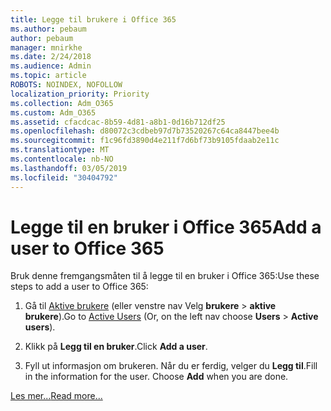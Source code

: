 ```yaml
---
title: Legge til brukere i Office 365
ms.author: pebaum
author: pebaum
manager: mnirkhe
ms.date: 2/24/2018
ms.audience: Admin
ms.topic: article
ROBOTS: NOINDEX, NOFOLLOW
localization_priority: Priority
ms.collection: Adm_O365
ms.custom: Adm_O365
ms.assetid: cfacdcac-8b59-4d81-a8b1-0d16b712df25
ms.openlocfilehash: d80072c3cdbeb97d7b73520267c64ca8447bee4b
ms.sourcegitcommit: f1c96fd3890d4e211f7d6bf73b9105fdaab2e11c
ms.translationtype: MT
ms.contentlocale: nb-NO
ms.lasthandoff: 03/05/2019
ms.locfileid: "30404792"
---
```

# <a name="add-a-user-to-office-365"></a><span data-ttu-id="1929b-102">Legge til en bruker i Office 365</span><span class="sxs-lookup"><span data-stu-id="1929b-102">Add a user to Office 365</span></span>

<span data-ttu-id="1929b-103">Bruk denne fremgangsmåten til å legge til en bruker i Office 365:</span><span class="sxs-lookup"><span data-stu-id="1929b-103">Use these steps to add a user to Office 365:</span></span>
  
1. <span data-ttu-id="1929b-104">Gå til [Aktive brukere](https://admin.microsoft.com/Adminportal/Home?source=applauncher#/users) (eller venstre nav Velg **brukere** \> **aktive brukere**).</span><span class="sxs-lookup"><span data-stu-id="1929b-104">Go to [Active Users](https://admin.microsoft.com/Adminportal/Home?source=applauncher#/users) (Or, on the left nav choose **Users** \> **Active users**).</span></span>
    
2. <span data-ttu-id="1929b-105">Klikk på **Legg til en bruker**.</span><span class="sxs-lookup"><span data-stu-id="1929b-105">Click **Add a user**.</span></span>
    
3. <span data-ttu-id="1929b-p101">Fyll ut informasjon om brukeren. Når du er ferdig, velger du **Legg til**.</span><span class="sxs-lookup"><span data-stu-id="1929b-p101">Fill in the information for the user. Choose **Add** when you are done.</span></span> 
    
[<span data-ttu-id="1929b-108">Les mer...</span><span class="sxs-lookup"><span data-stu-id="1929b-108">Read more...</span></span>](https://support.office.com/article/1970f7d6-03b5-442f-b385-5880b9c256ec)
  

